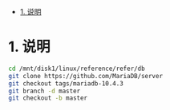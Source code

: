 <!-- TOC -->

- [1. 说明](#1-说明)

<!-- /TOC -->



<a id="markdown-1-说明" name="1-说明"></a>
# 1. 说明

```bash
cd /mnt/disk1/linux/reference/refer/db
git clone https://github.com/MariaDB/server
git checkout tags/mariadb-10.4.3
git branch -d master
git checkout -b master


```

